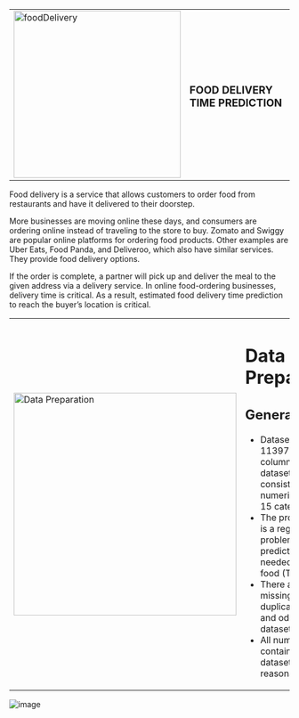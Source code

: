 
</head>
<body>
    <table>
        <tr>
            <td>
                <img src="https://github.com/user-attachments/assets/0be9bd2d-ab66-4511-bf6d-b3364ecda951" alt="foodDelivery" width="300">
            </td>
            <td>
                <h3>FOOD DELIVERY TIME PREDICTION</h3>
            </td>
        </tr>
    </table>
    <p>
        Food delivery is a service that allows customers to order food from restaurants and have it delivered to their doorstep.
    </p>
    <p>
        More businesses are moving online these days, and consumers are ordering online instead of traveling to the store to buy. Zomato and Swiggy are popular online platforms for ordering food products. Other examples are Uber Eats, Food Panda, and Deliveroo, which also have similar services. They provide food delivery options.
    </p>
    <p>
        If the order is complete, a partner will pick up and deliver the meal to the given address via a delivery service. In online food-ordering businesses, delivery time is critical. As a result, estimated food delivery time prediction to reach the buyer’s location is critical.
    </p>
</body>



<table>
  <tr>
    <td>
      <img src="https://github.com/user-attachments/assets/a1e52f9f-77bb-49c1-af99-01db14f0e287" alt="Data Preparation" width="400">
    </td>
    <td>
      <h1>Data Preparation</h1>
      <h2>General Info</h2>
      <ul>
        <li>Dataset consists of 11397 rows and 20 columns. Then the dataset also consists of 5 numerical data and 15 categorical data</li>
        <li>The problem faced is a regression problem, namely predicting the time needed to deliver food (Time taken)</li>
        <li>There are no missing values, duplicated values, and odd data in this dataset</li>
        <li>All numerical values contained in the dataset are quite reasonable</li>
      </ul>
    </td>
  </tr>
</table>

![image](https://github.com/user-attachments/assets/6a610394-b356-40ed-aeda-1d117b5c348f)





